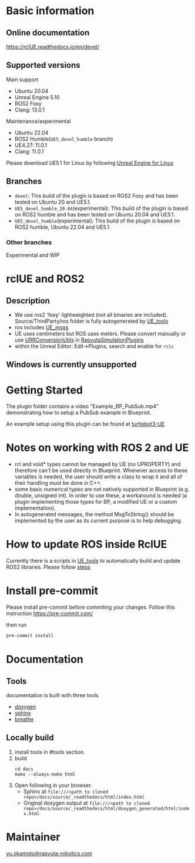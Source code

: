 # Basic information

## Online documentation

https://rclUE.readthedocs.io/en/devel/

## Supported versions

Main support

- Ubuntu 20.04
- Unreal Engine 5.10
- ROS2 Foxy
- Clang: 13.0.1

Maintenance/experimental

- Ubuntu 22.04
- ROS2 Humble(`UE5_devel_humble` branch)
- UE4.27: 11.0.1
- Clang: 11.0.1

Please download UE5.1 for Linux by following [Unreal Engine for Linux](https://www.unrealengine.com/en-US/linux)

## Branches

- `devel`: This build of the plugin is based on ROS2 Foxy and has been tested on Ubuntu 20 and UE5.1.
- `UE5_devel_humble_20.04`(experimental): This build of the plugin is based on ROS2 humble and has been tested on Ubuntu 20.04 and UE5.1.
- `UE5_devel_humble`(experimental): This build of the plugin is based on ROS2 humble, Ubuntu 22.04 and UE5.1.

### Other branches

Experimental and WIP

# rclUE and ROS2

## Description

- We use ros2 'foxy' lightweighted (not all binaries are included). Source/ThirdParty/ros folder is fully autogenerated by [UE_tools](https://github.com/rapyuta-robotics/UE_tools)
- ros includes [UE_msgs](https://github.com/rapyuta-robotics/UE_msgs)
- UE uses centimeters but ROS uses meters. Please convert manually or use [URRConversionUtils](https://rapyutasimulationplugins.readthedocs.io/en/devel/doxygen_generated/html/d4/dc1/class_u_r_r_conversion_utils.html) in [RapyutaSimulationPlugins](https://rapyutasimulationplugins.readthedocs.io/en/devel/index.html)
- within the Unreal Editor: Edit->Plugins, search and enable for `rclc`

## Windows is currently unsupported

# Getting Started

The plugin folder contains a video "Example_BP_PubSub.mp4" demonstrating how to setup a PubSub example in Blueprint.

An example setup using this plugin can be found at [turtlebot3-UE](https://github.com/rapyuta-robotics/turtlebot3-UE)

# Notes on working with ROS 2 and UE

- rcl and void\* types cannot be managed by UE (no UPROPERTY) and therefore can't be used directly in Blueprint. Whenever access to these variables is needed, the user should write a class to wrap it and all of their handling must be done in C++.
- some basic numerical types are not natively supported in Blueprint (e.g. double, unsigned int). In order to use these, a workaround is needed (a plugin implementing those types for BP, a modified UE or a custom implementation).
- In autogenerated messages, the method MsgToString() should be implemented by the user as its current purpose is to help debugging.

# How to update ROS inside RclUE

Currently there is a scripts in [UE_tools](https://github.com/rapyuta-robotics/UE_tools) to automatically build and update ROS2 libraries. Please follow [steps](https://github.com/rapyuta-robotics/UE_tools#general-usage)

# Install pre-commit

Please install pre-commit before commiting your changes.
Follow this instruction https://pre-commit.com/

then run

```bash
pre-commit install
```

# Documentation

## Tools

documentation is built with three tools

- [doxygen](http://www.doxygen.org)
- [sphinx](http://www.sphinx-doc.org)
- [breathe](https://breathe.readthedocs.io)

## Locally build

1. install tools in #tools section.
2. build
   ```
   cd docs
   make --always-make html
   ```
3. Open following in your browser.
   - Sphinx at `file:///<path to cloned repo>/docs/source/_readthedocs/html/index.html`
   - Original doxygen output at `file:///<path to cloned repo>/docs/source/_readthedocs/html/doxygen_generated/html/index.html`

# Maintainer

yu.okamoto@rapyuta-robotics.com
